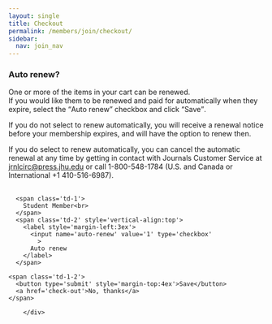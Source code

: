 ```yaml
---
layout: single
title: Checkout
permalink: /members/join/checkout/
sidebar:
  nav: join_nav
---
```



<!DOCTYPE html>

<html lang="en">
<head>
  <meta name="generator" content="HTML Tidy for Linux (vers 25 March 2009), see www.w3.org">
  <meta charset="utf-8">
  <meta http-equiv="Content-Type" content="text/html; charset=us-ascii">

  <title>MSA Membership</title>
  <link rel="stylesheet" href="/msa/members/css/msa-style.css" type="text/css">
  <link rel="stylesheet" href="/msa/members/css/jhup-style.css" type="text/css">
  <link href="/msa/members/css/SpryMenuBarHorizontal.css" rel="stylesheet" type="text/css">
  <link href="/msa/members/img/msa-favicon.png" rel= "shortcut icon" type="image/gif" />

</head>

<body>


<!-- <h1>Modernist Studies Association</h1> -->
<main id="maincontent">





<h3>Auto renew?</h3>
<p>One or more of the items in your cart can be renewed.<br> 
If you would like them to be renewed and paid for automatically when they expire,
select the <q>Auto renew</q> checkbox and click <q>Save</q>.
</p>

<p>
If you do not select to renew automatically, you will receive a renewal notice
before your membership expires, and will have the option to renew then.
</p>

<p>
If you do select to renew automatically, you can cancel the automatic renewal at
any time by getting in contact with Journals Customer Service at
<a href='mailto:jrnlcirc@press.jhu.edu'>jrnlcirc@press.jhu.edu</a> or call
1-800-548-1784 (U.S. and Canada or International +1 410-516-6987).
</p>


<form action='/msa/members/auto-renewal' method='post'>
  <div class='not-a-table' style='margin-top:4ex'>
    
      <span class='td-1'>
        Student Member<br>
      </span>
      <span class='td-2' style='vertical-align:top'>
        <label style='margin-left:3ex'>
          <input name='auto-renew' value='1' type='checkbox'
            >
          Auto renew
        </label>
      </span>
    
    <span class='td-1-2'>
      <button type='submit' style='margin-top:4ex'>Save</button>
      <a href='check-out'>No, thanks</a>
    </span>
  </div>
  <input name="csrf_token" value="{SSHA}5T6YrygOcPN1SopgHj4jGOQoEyrhk4wz" type="hidden">
</form>

</main>
<script type="text/javascript" src="/msa/members/js/jquery.js"> </script>
<script type="text/javascript" src="/msa/members/js/jquery.doubleScroll.js"></script>
<script type="text/javascript" src="/msa/members/js/jhup.js"> </script>





        </div>



<script async src="https://www.googletagmanager.com/gtag/js?id=UA-122948754-11"></script>
<script async src="/msa/members/js/msa-analytics.js"></script>

<script type="text/javascript" defer>
(function(d, src, c) { var t=d.scripts[d.scripts.length - 1],s=d.createElement('script');s.id='la_x2s6df8d';s.async=true;s.src=src;s.onload=s.onreadystatechange=function(){var rs=this.readyState;if(rs&&(rs!='complete')&&(rs!='loaded')){return;}c(this);};t.parentElement.insertBefore(s,t.nextSibling);})(document,
'https://jhup.ladesk.com/scripts/track.js',
function(e){ LiveAgent.createButton('uyox0una', e); });
</script>

</body>
</html>
